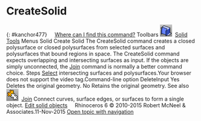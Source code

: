 ---
---


# CreateSolid
{: #kanchor477}
 [![images/transparent.gif](images/transparent.gif)Where can I find this command?](javascript:void(0);) Toolbars
![images/createsolid.png](images/createsolid.png) [Solid Tools](solid-tools-toolbar.html) 
Menus
Solid
Create Solid
The CreateSolid command creates a closed polysurface or closed polysurfaces from selected surfaces and polysurfaces that bound regions in space.
The CreateSolid command expects overlapping and intersecting surfaces as input. If the objects are simply unconnected, the [Join](join.html) command is normally a better command choice.
Steps
 [Select](select-objects.html) intersecting surfaces and polysurfaces.Your browser does not support the video tag.Command-line option
DeleteInput
Yes
Deletes the original geometry.
No
Retains the original geometry.
See also
![images/join.png](images/join.png) [Join](join.html) 
Connect curves, surface edges, or surfaces to form a single object.
 [Edit solid objects](sak-solidtools.html) 
&#160;
&#160;
Rhinoceros 6 © 2010-2015 Robert McNeel &amp; Associates.11-Nov-2015
 [Open topic with navigation](createsolid.html) 

